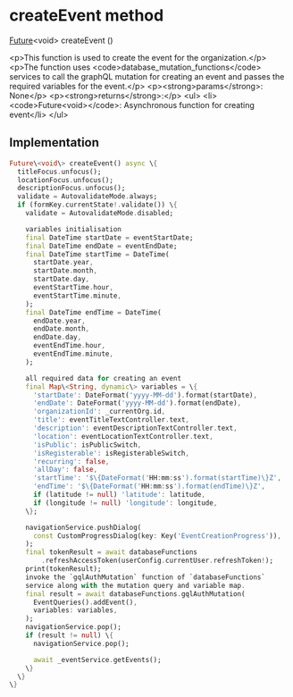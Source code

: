 


# createEvent method








[Future](https:api.flutter.dev/flutter/dart-async/Future-class.html)&lt;void\> createEvent
()





\<p\>This function is used to create the event for the organization.\</p\>
\<p\>The function uses \<code\>database_mutation_functions\</code\> services to call the graphQL mutation
for creating an event and passes the required variables for the event.\</p\>
\<p\>\<strong\>params\</strong\>:
  None\</p\>
\<p\>\<strong\>returns\</strong\>:\</p\>
\<ul\>
\<li\>\<code\>Future&lt;void&gt;\</code\>: Asynchronous function for creating event\</li\>
\</ul\>



## Implementation

```dart
Future\<void\> createEvent() async \{
  titleFocus.unfocus();
  locationFocus.unfocus();
  descriptionFocus.unfocus();
  validate = AutovalidateMode.always;
  if (formKey.currentState!.validate()) \{
    validate = AutovalidateMode.disabled;

    variables initialisation
    final DateTime startDate = eventStartDate;
    final DateTime endDate = eventEndDate;
    final DateTime startTime = DateTime(
      startDate.year,
      startDate.month,
      startDate.day,
      eventStartTime.hour,
      eventStartTime.minute,
    );
    final DateTime endTime = DateTime(
      endDate.year,
      endDate.month,
      endDate.day,
      eventEndTime.hour,
      eventEndTime.minute,
    );

    all required data for creating an event
    final Map\<String, dynamic\> variables = \{
      'startDate': DateFormat('yyyy-MM-dd').format(startDate),
      'endDate': DateFormat('yyyy-MM-dd').format(endDate),
      'organizationId': _currentOrg.id,
      'title': eventTitleTextController.text,
      'description': eventDescriptionTextController.text,
      'location': eventLocationTextController.text,
      'isPublic': isPublicSwitch,
      'isRegisterable': isRegisterableSwitch,
      'recurring': false,
      'allDay': false,
      'startTime': '$\{DateFormat('HH:mm:ss').format(startTime)\}Z',
      'endTime': '$\{DateFormat('HH:mm:ss').format(endTime)\}Z',
      if (latitude != null) 'latitude': latitude,
      if (longitude != null) 'longitude': longitude,
    \};

    navigationService.pushDialog(
      const CustomProgressDialog(key: Key('EventCreationProgress')),
    );
    final tokenResult = await databaseFunctions
        .refreshAccessToken(userConfig.currentUser.refreshToken!);
    print(tokenResult);
    invoke the `gqlAuthMutation` function of `databaseFunctions`
    service along with the mutation query and variable map.
    final result = await databaseFunctions.gqlAuthMutation(
      EventQueries().addEvent(),
      variables: variables,
    );
    navigationService.pop();
    if (result != null) \{
      navigationService.pop();

      await _eventService.getEvents();
    \}
  \}
\}
```







